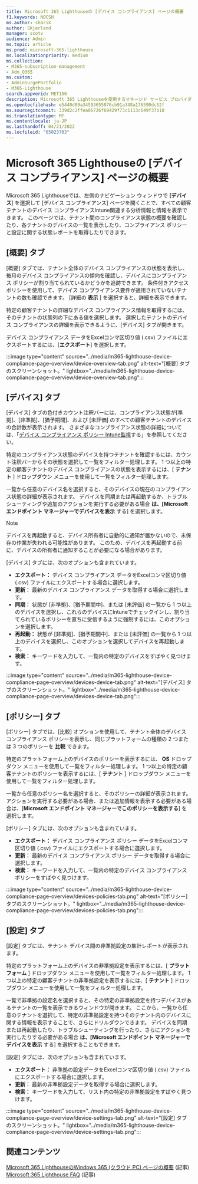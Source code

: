 ```yaml
---
title: Microsoft 365 Lighthouseの [デバイス コンプライアンス] ページの概要
f1.keywords: NOCSH
ms.author: sharik
author: SKjerland
manager: scotv
audience: Admin
ms.topic: article
ms.prod: microsoft-365-lighthouse
ms.localizationpriority: medium
ms.collection:
- M365-subscription-management
- Adm_O365
ms.custom:
- AdminSurgePortfolio
- M365-Lighthouse
search.appverid: MET150
description: Microsoft 365 Lighthouseを使用するマネージド サービス プロバイダー (MSP) の場合は、デバイス コンプライアンス ページについて説明します。
ms.openlocfilehash: e5440d89a34593655076cb91a348a176590dc52f
ms.sourcegitcommit: 339d2c2ffea06726f69429f73c1113c649f37b18
ms.translationtype: MT
ms.contentlocale: ja-JP
ms.lasthandoff: 04/21/2022
ms.locfileid: "65023703"
---
```

# <a name="overview-of-the-device-compliance-page-in-microsoft-365-lighthouse"></a>Microsoft 365 Lighthouseの [デバイス コンプライアンス] ページの概要

Microsoft 365 Lighthouseでは、左側のナビゲーション ウィンドウで **[デバイス**] を選択して [デバイス コンプライアンス] ページを開くことで、すべての顧客テナントのデバイス コンプライアンスIntune関連する分析情報と情報を表示できます。 このページでは、テナント間のコンプライアンス状態の概要を確認したり、各テナントのデバイスの一覧を表示したり、コンプライアンス ポリシーと設定に関する状態レポートを取得したりできます。

## <a name="overview-tab"></a>[概要] タブ  
  
[概要] タブでは、テナント全体のデバイス コンプライアンスの状態を表示し、毎月のデバイス コンプライアンスの傾向を確認し、デバイスにコンプライアンス ポリシーが割り当てられているかどうかを追跡できます。 条件付きアクセス ポリシーを使用して、デバイス コンプライアンス要件が適用されていないテナントの数も確認できます。 [詳細の **表示** ] を選択すると、詳細を表示できます。

特定の顧客テナントの詳細なデバイス コンプライアンス情報を取得するには、そのテナントの状態列の下にある値を選択します。 選択したテナントのデバイス コンプライアンスの詳細を表示できるように、[デバイス] タブが開きます。

デバイス コンプライアンス データをExcelコンマ区切り値 (.csv) ファイルにエクスポートするには、[**エクスポート**] を選択します。

:::image type="content" source="../media/m365-lighthouse-device-compliance-page-overview/device-overview-tab.png" alt-text="[概要] タブのスクリーンショット。" lightbox="../media/m365-lighthouse-device-compliance-page-overview/device-overview-tab.png":::

## <a name="devices-tab"></a>[デバイス] タブ

[デバイス] タブの色付きカウント注釈バーには、コンプライアンス状態が[準拠]、[非準拠]、[猶予期間]、および [未評価] のすべての顧客テナントのデバイスの合計数が表示されます。 さまざまなコンプライアンス状態の詳細については、「[デバイス コンプライアンス ポリシー Intune監視](/mem/intune/protect/compliance-policy-monitor)する」を参照してください。

特定のコンプライアンス状態のデバイスを持つテナントを確認するには、カウント注釈バーからその状態を選択して一覧をフィルター処理します。 1 つ以上の特定の顧客テナントのデバイス コンプライアンスの状態を表示するには、[ **テナント** ] ドロップダウン メニューを使用して一覧をフィルター処理します。

一覧から任意のデバイス名を選択すると、そのデバイスの現在のコンプライアンス状態の詳細が表示されます。 デバイスを同期または再起動するか、トラブルシューティングや追加のアクションを実行する必要がある場合 **は、[Microsoft エンドポイント マネージャーでデバイスを表示** する] を選択します。

> [!NOTE]
> デバイスを再起動すると、デバイス所有者に自動的に通知が届かないので、未保存の作業が失われる可能性があります。 このため、デバイスを再起動する前に、デバイスの所有者に通知することが必要になる場合があります。

[デバイス] タブには、次のオプションも含まれています。

- **エクスポート：** デバイス コンプライアンス データをExcelコンマ区切り値 (.csv) ファイルにエクスポートする場合に選択します。
- **更新：** 最新のデバイス コンプライアンス データを取得する場合に選択します。
- **同期：** 状態が [非準拠]、[猶予期間中]、または [未評価] の一覧から 1 つ以上のデバイスを選択し、これらのデバイスにIntuneでチェックインし、割り当てられているポリシーを直ちに受信するように強制するには、このオプションを選択します。
- **再起動：** 状態が [非準拠]、[猶予期間中]、または [未評価] の一覧から 1 つ以上のデバイスを選択し、このオプションを選択してデバイスを再起動します。
- **検索：** キーワードを入力して、一覧内の特定のデバイスをすばやく見つけます。
 
:::image type="content" source="../media/m365-lighthouse-device-compliance-page-overview/devices-device-tab.png" alt-text="[デバイス] タブのスクリーンショット。" lightbox="../media/m365-lighthouse-device-compliance-page-overview/devices-device-tab.png":::

## <a name="policies-tab"></a>[ポリシー] タブ

[ポリシー] タブでは、[比較] オプションを使用して、テナント全体のデバイス コンプライアンス ポリシーを表示し、同じプラットフォームの種類の 2 つまたは 3 つのポリシーを **比較** できます。

特定のプラットフォーム上のデバイスのポリシーを表示するには、 **OS** ドロップダウン メニューを使用して一覧をフィルター処理します。 1 つ以上の特定の顧客テナントのポリシーを表示するには、[ **テナント** ] ドロップダウン メニューを使用して一覧をフィルター処理します。

一覧から任意のポリシー名を選択すると、そのポリシーの詳細が表示されます。 アクションを実行する必要がある場合、または追加情報を表示する必要がある場合は、[**Microsoft エンドポイント マネージャーでこのポリシーを表示する**] を選択します。

[ポリシー] タブには、次のオプションも含まれています。

- **エクスポート：** デバイス コンプライアンス ポリシー データをExcelコンマ区切り値 (.csv) ファイルにエクスポートする場合に選択します。
- **更新：** 最新のデバイス コンプライアンス ポリシー データを取得する場合に選択します。
- **検索：** キーワードを入力して、一覧内の特定のデバイス コンプライアンス ポリシーをすばやく見つけます。

:::image type="content" source="../media/m365-lighthouse-device-compliance-page-overview/devices-policies-tab.png" alt-text="[ポリシー] タブのスクリーンショット。" lightbox="../media/m365-lighthouse-device-compliance-page-overview/devices-policies-tab.png":::

## <a name="settings-tab"></a>[設定] タブ

[設定] タブには、テナント デバイス間の非準拠設定の集計レポートが表示されます。 

特定のプラットフォーム上のデバイスの非準拠設定を表示するには、[ **プラットフォーム** ] ドロップダウン メニューを使用して一覧をフィルター処理します。 1 つ以上の特定の顧客テナントの非準拠設定を表示するには、[ **テナント** ] ドロップダウン メニューを使用して一覧をフィルター処理します。

一覧で非準拠の設定名を選択すると、その特定の非準拠設定を持つデバイスがあるテナントの一覧を表示できるウィンドウが開きます。 ここから、一覧から任意のテナントを選択して、特定の非準拠設定を持つそのテナント内のデバイスに関する情報を表示することで、さらにドリルダウンできます。 デバイスを同期または再起動したり、トラブルシューティングを行ったり、さらにアクションを実行したりする必要がある場合 **は、[Microsoft エンドポイント マネージャーでデバイスを表示** する] を選択することもできます。

[設定] タブには、次のオプションも含まれています。

- **エクスポート：** 非準拠の設定データをExcelコンマ区切り値 (.csv) ファイルにエクスポートする場合に選択します。
- **更新：** 最新の非準拠設定データを取得する場合に選択します。
- **検索：** キーワードを入力して、リスト内の特定の非準拠設定をすばやく見つけます。

:::image type="content" source="../media/m365-lighthouse-device-compliance-page-overview/device-settings-tab.png" alt-text="[設定] タブのスクリーンショット。" lightbox="../media/m365-lighthouse-device-compliance-page-overview/device-settings-tab.png":::

## <a name="related-content"></a>関連コンテンツ

[Microsoft 365 LighthouseのWindows 365 (クラウド PC) ページの概要](m365-lighthouse-win365-page-overview.md) (記事)\
[Microsoft 365 Lighthouse FAQ](m365-lighthouse-faq.yml) (記事)
